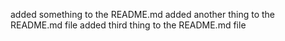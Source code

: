added something to the README.md
added another thing to the README.md file
added third thing to the README.md file
